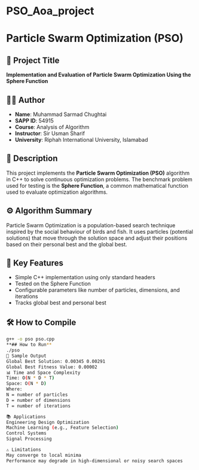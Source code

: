 # PSO_Aoa_project
# Particle Swarm Optimization (PSO)

## 📌 Project Title
**Implementation and Evaluation of Particle Swarm Optimization Using the Sphere Function**

## 👨‍💻 Author
- **Name**: Muhammad Sarmad Chughtai  
- **SAPP ID**: 54915  
- **Course**: Analysis of Algorithm  
- **Instructor**: Sir Usman Sharif  
- **University**: Riphah International University, Islamabad

## 🧠 Description
This project implements the **Particle Swarm Optimization (PSO)** algorithm in C++ to solve continuous optimization problems. The benchmark problem used for testing is the **Sphere Function**, a common mathematical function used to evaluate optimization algorithms.

## ⚙️ Algorithm Summary
Particle Swarm Optimization is a population-based search technique inspired by the social behaviour of birds and fish. It uses particles (potential solutions) that move through the solution space and adjust their positions based on their personal best and the global best.

## 📌 Key Features
- Simple C++ implementation using only standard headers
- Tested on the Sphere Function
- Configurable parameters like number of particles, dimensions, and iterations
- Tracks global best and personal best

## 🛠️ How to Compile
```bash
g++ -o pso pso.cpp
**## How to Run**
./pso
🧪 Sample Output
Global Best Solution: 0.00345 0.00291
Global Best Fitness Value: 0.00002
📊 Time and Space Complexity
Time: O(N * D * T)
Space: O(N * D)
Where:
N = number of particles
D = number of dimensions
T = number of iterations

📚 Applications
Engineering Design Optimization
Machine Learning (e.g., Feature Selection)
Control Systems
Signal Processing

⚠️ Limitations
May converge to local minima
Performance may degrade in high-dimensional or noisy search spaces



